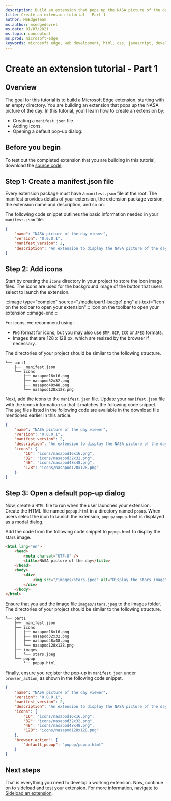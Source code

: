 ```yaml
---
description: Build an extension that pops up the NASA picture of the day
title: Create an extension tutorial - Part 1
author: MSEdgeTeam
ms.author: msedgedevrel
ms.date: 01/07/2021
ms.topic: conceptual
ms.prod: microsoft-edge
keywords: microsoft edge, web development, html, css, javascript, developer, extensions
---
```

# Create an extension tutorial - Part 1

## Overview

The goal for this tutorial is to build a Microsoft Edge extension, starting with an empty directory.  You are building an extension that pops up the NASA picture of the day.  In this tutorial, you'll learn how to create an extension by:

*   Creating a `manifest.json` file.
*   Adding icons.
*   Opening a default pop-up dialog.

## Before you begin

To test out the completed extension that you are building in this tutorial, download the [source code][ArchiveExtensionGettingStartedPart1].

## Step 1: Create a manifest.json file

Every extension package must have a `manifest.json` file at the root.  The manifest provides details of your extension, the extension package version, the extension name and description, and so on.

The following code snippet outlines the basic information needed in your `manifest.json` file.

```json
{
    "name": "NASA picture of the day viewer",
    "version": "0.0.0.1",
    "manifest_version": 2,
    "description": "An extension to display the NASA picture of the day."
}
```

## Step 2: Add icons

Start by creating the `icons` directory in your project to store the icon image files.  The icons are used for the background image of the button that users select to launch the extension.

:::image type="complex" source="./media/part1-badge1.png" alt-text="Icon on the toolbar to open your extension":::
   Icon on the toolbar to open your extension
:::image-end:::

For icons, we recommend using:
*   `PNG` format for icons, but you may also use `BMP`, `GIF`, `ICO` or `JPEG` formats.
*   Images that are 128 x 128 px, which are resized by the browser if necessary.

The directories of your project should be similar to the following structure.

```shell
└── part1
    ├── _manifest.json
    └── icons
        ├── nasapod16x16.png
        ├── nasapod32x32.png
        ├── nasapod48x48.png
        └── nasapod128x128.png
```

Next, add the icons to the `manifest.json` file. Update your `manifest.json` file with the icons information so that it matches the following code snippet. The `png` files listed in the following code are available in the download file mentioned earlier in this article.

```json
{
    "name": "NASA picture of the day viewer",
    "version": "0.0.0.1",
    "manifest_version": 2,
    "description": "An extension to display the NASA picture of the day.",
    "icons": {
        "16": "icons/nasapod16x16.png",
        "32": "icons/nasapod32x32.png",
        "48": "icons/nasapod48x48.png",
        "128": "icons/nasapod128x128.png"
    }
}
```

## Step 3: Open a default pop-up dialog

Now, create a `HTML` file to run when the user launches your extension.  Create the HTML file named `popup.html` in a directory named `popup`.  When users select the icon to launch the extension, `popup/popup.html` is displayed as a modal dialog.

Add the code from the following code snippet to `popup.html` to display the stars image.

```html
<html lang="en">
    <head>
        <meta charset="UTF-8" />
        <title>NASA picture of the day</title>
    </head>
    <body>
        <div>
            <img src="/images/stars.jpeg" alt="Display the stars image" />
        </div>
    </body>
</html>
```

Ensure that you add the image file `images/stars.jpeg` to the images folder.  The directories of your project should be similar to the following structure.

```shell
└── part1
    ├── _manifest.json
    ├── icons
    │   ├── nasapod16x16.png
    │   ├── nasapod32x32.png
    │   ├── nasapod48x48.png
    │   └── nasapod128x128.png
    ├── images
    │   └── stars.jpeg
    └── popup
        └── popup.html
```

Finally, ensure you register the pop-up in `manifest.json` under `browser_action`, as shown in the following code snippet.

```json
{
    "name": "NASA picture of the day viewer",
    "version": "0.0.0.1",
    "manifest_version": 2,
    "description": "An extension to display the NASA picture of the day.",
    "icons": {
        "16": "icons/nasapod16x16.png",
        "32": "icons/nasapod32x32.png",
        "48": "icons/nasapod48x48.png",
        "128": "icons/nasapod128x128.png"
    },
    "browser_action": {
        "default_popup": "popup/popup.html"
    }
}
```

## Next steps
That is everything you need to develop a working extension.  Now, continue on to sideload and test your extension. For more information, navigate to [Sideload an extension][TestExtensionSideload].

<!-- image links -->

<!--[ImagePart1Heirarchy]: ./media/part1-heirarchy.png "Directory Structure"  -->
<!--[ImagePart1Badge1]: ./media/part1-badge1.png "Toolbar Badge Icon"  -->
<!--[ImagePart1Heirarchy1]: ./media/part1-heirarchy1.png "Directory Structure for Extension"  -->
<!--[ImagePart1Threedots]: ./media/part1-threedots.png "Choose Extensions"  -->
<!--[ImagePart1DevelopermodeToggle]: ./media/part1-developermode-toggle.png "Enable Developer Mode"  -->
<!--[ImagePart1InstalledExtension]: ./media/part1-installed-extension.png "Installed Extensions"  -->

<!-- links -->

[ArchiveExtensionGettingStartedPart1]: https://github.com/MicrosoftEdge/MicrosoftEdge-Extensions-Demos/tree/master/extension-getting-started-part1/part1 "Completed extension package source | Microsoft Docs"

[TestExtensionSideload]: ./extension-sideloading.md "Test your extension (Sideloading) | Microsoft Docs"

